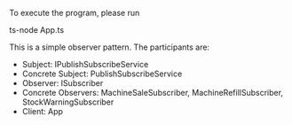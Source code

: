 To execute the program, please run

ts-node App.ts 

This is a simple observer pattern.
The participants are:
- Subject: IPublishSubscribeService
- Concrete Subject: PublishSubscribeService
- Observer: ISubscriber
- Concrete Observers: MachineSaleSubscriber, MachineRefillSubscriber, StockWarningSubscriber
- Client: App